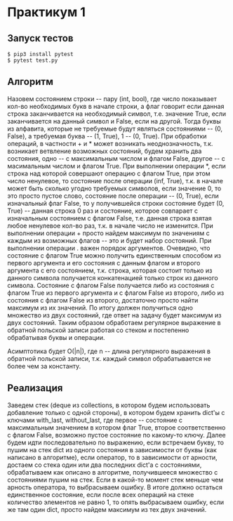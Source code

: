 # Практикум 1
## Запуск тестов
```
$ pip3 install pytest
$ pytest test.py
```

## Алгоритм
Назовем состоянием строки -- пару (int, bool), где число показывает кол-во необходимых букв в начале строки, а флаг говорит если данная строка заканчивается на необходимый символ, т.е. значение True, если заканчивается на данный символ и False, если на другой. Тогда буквы из алфавита, которые не требуемые будут являться состояниями -- (0, False), а требуемая буква -- (1, True), 1 -- (0, True). При обработки операций, в частности + и \* может возникать неоднозначность, т.к. возникает ветвление возможных состояний, будем хранить два состояния, одно -- с максимальным числом и флагом False, другое -- с масимальным числом и флагом True. При выполнении операции \*, если строка над которой совершают операцию с флагом True, при этом число ненулевое, то состояние после операции (inf, True), т.к. в начале может быть сколько угодно требуемых символов, если значение 0, то это просто пустое слово, состояние после операции -- (0, True), если изначальный флаг False, то у получившейся строки состояние будет (0, True) -- данная строка 0 раз и состояние, которое совпарает с изначальным состоянием с флагом False, т.е. данная строка взятая любое ненулевое кол-во раз, т.к. в начале число не изменится. При выполнении операции + просто найдем максимум по значениям с каждым из возможных флагов -- это и будет набор состояний. При выполнении операции . важен порядок аргументов. Очевидно, что состояние с флагом True можно получить единственным способом из первого аргумента и его состояния с данным флагом и второго аргумента с его состоянием, т.к. строка, которая состоит только из данного символа получается конкатенацией только строк из данного символа. Состояние с флагом False получается либо из состояния с флагом True из первого аргумента и с флагом False из второго, либо из состояния с флагом False из второго, достаточно просто найти максимум из их значений. По итогу должен получиться одно множество из двух состояний, где ответ на задачу будет максимум из двух состояний. Таким образом обработаем регулярное выражение в обратной польской записи работая со стеком и постепенно обрабатывая буквы и операции.

Асимптотика будет O(|n|), где n -- длина регулярного выражения в обратной польской записи, т.к. каждый символ обрабатывается не более чем за константу.

## Реализация
Заведем стек (deque из collections, в котором будем использовать добавление только с одной стороны), в котором будем хранить dict'ы с ключами with_last, without_last, где первое -- состояние с максимальным значением в котором флаг True, второе соответственно с флагом False, возможно пустое состояние по какому-то ключу. Далее будем идти последовательно по выражению, если встречаем букву, то пушим на стек dict из одного состояния в зависимости от буквы (как написано в алгоритме), если оператор, то в зависимости от арности, достаем со стека один или два последних dict'а с состояниями, обрабатываем как описано в алгоритме, получившееся множество с состояниями пушим на стек. Если в какой-то момент стек меньше чем арность оператора, то выбрасываем ошибку. В итоге должно остаться единственное состояние, если после всех операций на стеке количество элементов не равно 1, то  опять выбрасываем ошибку, если же там один dict, просто найдем максимум из тех двух значений.
